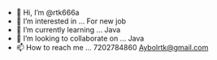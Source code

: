 - 👋 Hi, I’m @rtk666a
- 👀 I’m interested in ... For new job 
- 🌱 I’m currently learning ... Java 
- 💞️ I’m looking to collaborate on ... Java
- 📫 How to reach me ... 7202784860 Aybolrtk@gmail.com


<!---
rtk666a/rtk666a is a ✨ special ✨ repository because its `README.md` (this file) appears on your GitHub profile.
You can click the Preview link to take a look at your changes.
--->
